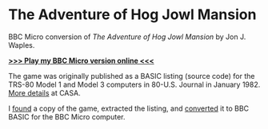# The Adventure of Hog Jowl Mansion

BBC Micro conversion of *The Adventure of Hog Jowl Mansion* by Jon J. Waples.

[**>>> Play my BBC Micro version online <<<**](http://bbcmicro.co.uk//jsbeeb/play.php?autoboot&disc=https://raw.githubusercontent.com/ahope1/hog-jowl-mansion/main/hogjowl.ssd)

The game was originally published as a BASIC listing (source code) for the TRS-80 Model 1 and Model 3 computers in 80-U.S. Journal in January 1982. [More details](http://www.solutionarchive.com/game/id%2C7098/Adventure+of+Hog+Jowl+Mansion%2C+The.html) at CASA.

I [found](https://www.planetemu.net/roms/tandy-radio-shack-trs-80-model-1?page=H) a copy of the game, extracted the listing, and [converted](https://github.com/ahope1/hog-jowl-mansion/commit/fb6d280bb41aa219dfbadd9d5b914f95266fa2fa) it to BBC BASIC for the BBC Micro computer.
